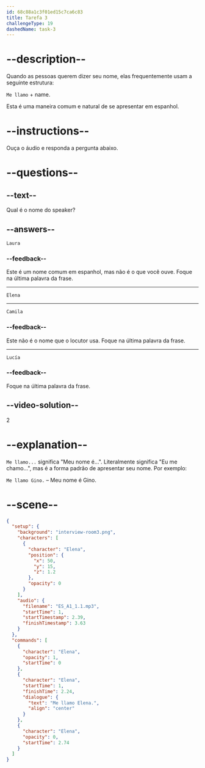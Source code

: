 ```yaml
---
id: 68c88a1c3f01ed15c7ca6c83
title: Tarefa 3
challengeType: 19
dashedName: task-3
---
```


<!-- (Audio) Elena: Me llamo Elena -->

# --description--

Quando as pessoas querem dizer seu nome, elas frequentemente usam a seguinte estrutura:

`Me llamo` + name. 

Esta é uma maneira comum e natural de se apresentar em espanhol.

# --instructions--

Ouça o áudio e responda a pergunta abaixo.

# --questions--

## --text--

Qual é o nome do speaker?

## --answers--

`Laura`

### --feedback--

Este é um nome comum em espanhol, mas não é o que você ouve. Foque na última palavra da frase.

---

`Elena`

---

`Camila`

### --feedback--

Este não é o nome que o locutor usa. Foque na última palavra da frase.

---

`Lucía`

### --feedback--

Foque na última palavra da frase.

## --video-solution--

2

# --explanation--

`Me llamo...` significa "Meu nome é...". Literalmente significa "Eu me chamo...", mas é a forma padrão de apresentar seu nome. Por exemplo:  

`Me llamo Gino.` – Meu nome é Gino.

# --scene--

```json
{
  "setup": {
    "background": "interview-room3.png",
    "characters": [
      {
        "character": "Elena",
        "position": {
          "x": 50,
          "y": 15,
          "z": 1.2
        },
        "opacity": 0
      }
    ],
    "audio": {
      "filename": "ES_A1_1.1.mp3",
      "startTime": 1,
      "startTimestamp": 2.39,
      "finishTimestamp": 3.63
    }
  },
  "commands": [
    {
      "character": "Elena",
      "opacity": 1,
      "startTime": 0
    },
    {
      "character": "Elena",
      "startTime": 1,
      "finishTime": 2.24,
      "dialogue": {
        "text": "Me llamo Elena.",
        "align": "center"
      }
    },
    {
      "character": "Elena",
      "opacity": 0,
      "startTime": 2.74
    }
  ]
}
```
